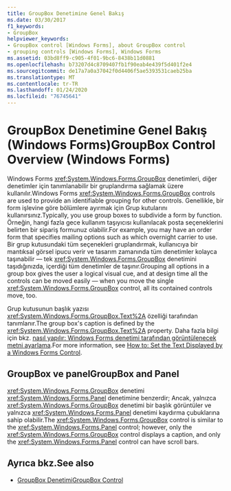 ```yaml
---
title: GroupBox Denetimine Genel Bakış
ms.date: 03/30/2017
f1_keywords:
- GroupBox
helpviewer_keywords:
- GroupBox control [Windows Forms], about GroupBox control
- grouping controls [Windows Forms], Windows Forms
ms.assetid: 03bd8ff9-c905-4f01-9bc6-8438b11d0881
ms.openlocfilehash: b73207d4c8709407fb1f90eab4e439f5d401f2e4
ms.sourcegitcommit: de17a7a0a37042f0d4406f5ae5393531caeb25ba
ms.translationtype: MT
ms.contentlocale: tr-TR
ms.lasthandoff: 01/24/2020
ms.locfileid: "76745641"
---
```

# <a name="groupbox-control-overview-windows-forms"></a><span data-ttu-id="8fe72-102">GroupBox Denetimine Genel Bakış (Windows Forms)</span><span class="sxs-lookup"><span data-stu-id="8fe72-102">GroupBox Control Overview (Windows Forms)</span></span>
<span data-ttu-id="8fe72-103">Windows Forms <xref:System.Windows.Forms.GroupBox> denetimleri, diğer denetimler için tanımlanabilir bir gruplandırma sağlamak üzere kullanılır.</span><span class="sxs-lookup"><span data-stu-id="8fe72-103">Windows Forms <xref:System.Windows.Forms.GroupBox> controls are used to provide an identifiable grouping for other controls.</span></span> <span data-ttu-id="8fe72-104">Genellikle, bir form işlevine göre bölümlere ayırmak için Grup kutularını kullanırsınız.</span><span class="sxs-lookup"><span data-stu-id="8fe72-104">Typically, you use group boxes to subdivide a form by function.</span></span> <span data-ttu-id="8fe72-105">Örneğin, hangi fazla gece kullanım taşıyıcısı kullanılacak posta seçeneklerini belirten bir sipariş formunuz olabilir.</span><span class="sxs-lookup"><span data-stu-id="8fe72-105">For example, you may have an order form that specifies mailing options such as which overnight carrier to use.</span></span> <span data-ttu-id="8fe72-106">Bir grup kutusundaki tüm seçenekleri gruplandırmak, kullanıcıya bir mantıksal görsel ipucu verir ve tasarım zamanında tüm denetimler kolayca taşınabilir — tek <xref:System.Windows.Forms.GroupBox> denetimini taşıdığınızda, içerdiği tüm denetimler de taşınır.</span><span class="sxs-lookup"><span data-stu-id="8fe72-106">Grouping all options in a group box gives the user a logical visual cue, and at design time all the controls can be moved easily — when you move the single <xref:System.Windows.Forms.GroupBox> control, all its contained controls move, too.</span></span>  
  
 <span data-ttu-id="8fe72-107">Grup kutusunun başlık yazısı <xref:System.Windows.Forms.GroupBox.Text%2A> özelliği tarafından tanımlanır.</span><span class="sxs-lookup"><span data-stu-id="8fe72-107">The group box's caption is defined by the <xref:System.Windows.Forms.GroupBox.Text%2A> property.</span></span> <span data-ttu-id="8fe72-108">Daha fazla bilgi için bkz. [nasıl yapılır: Windows Forms denetimi tarafından görüntülenecek metni ayarlama](how-to-set-the-text-displayed-by-a-windows-forms-control.md).</span><span class="sxs-lookup"><span data-stu-id="8fe72-108">For more information, see [How to: Set the Text Displayed by a Windows Forms Control](how-to-set-the-text-displayed-by-a-windows-forms-control.md).</span></span>  
  
## <a name="groupbox-and-panel"></a><span data-ttu-id="8fe72-109">GroupBox ve panel</span><span class="sxs-lookup"><span data-stu-id="8fe72-109">GroupBox and Panel</span></span>  
 <span data-ttu-id="8fe72-110"><xref:System.Windows.Forms.GroupBox> denetimi <xref:System.Windows.Forms.Panel> denetimine benzerdir; Ancak, yalnızca <xref:System.Windows.Forms.GroupBox> denetimi bir başlık görüntüler ve yalnızca <xref:System.Windows.Forms.Panel> denetimi kaydırma çubuklarına sahip olabilir.</span><span class="sxs-lookup"><span data-stu-id="8fe72-110">The <xref:System.Windows.Forms.GroupBox> control is similar to the <xref:System.Windows.Forms.Panel> control; however, only the <xref:System.Windows.Forms.GroupBox> control displays a caption, and only the <xref:System.Windows.Forms.Panel> control can have scroll bars.</span></span>  
  
## <a name="see-also"></a><span data-ttu-id="8fe72-111">Ayrıca bkz.</span><span class="sxs-lookup"><span data-stu-id="8fe72-111">See also</span></span>

- [<span data-ttu-id="8fe72-112">GroupBox Denetimi</span><span class="sxs-lookup"><span data-stu-id="8fe72-112">GroupBox Control</span></span>](groupbox-control-windows-forms.md)
